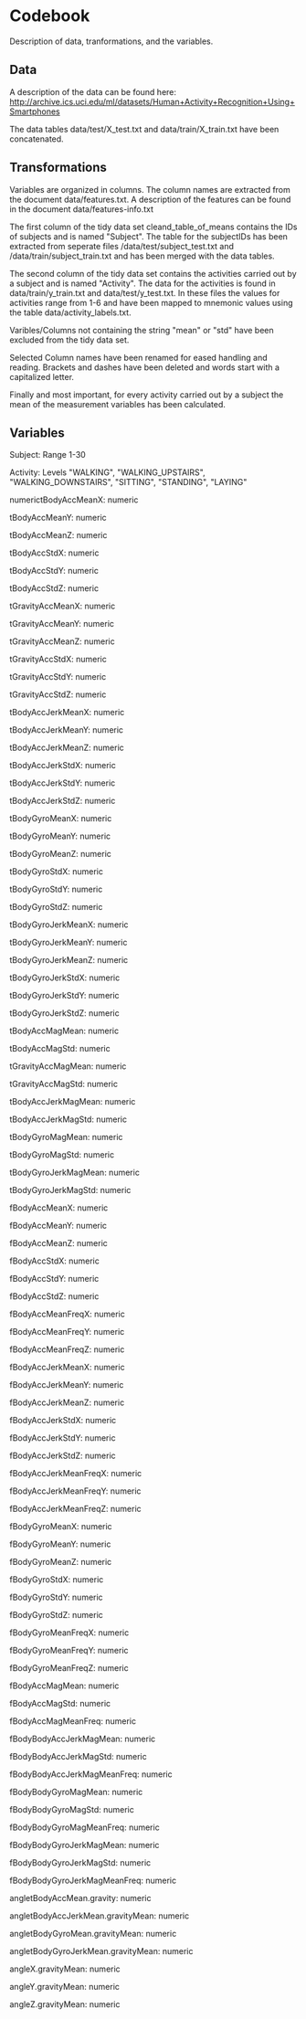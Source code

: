 # Codebook

Description of data, tranformations, and the variables. 

## Data

A description of the data can be found here: http://archive.ics.uci.edu/ml/datasets/Human+Activity+Recognition+Using+Smartphones

The data tables data/test/X_test.txt and data/train/X_train.txt have been concatenated.

## Transformations

Variables are organized in columns. The column names are extracted from the document data/features.txt. A description of the features can be found in the document data/features-info.txt

The first column of the tidy data set cleand_table_of_means contains the IDs of subjects and is named "Subject". The table for the subjectIDs has been extracted from seperate files /data/test/subject_test.txt and /data/train/subject_train.txt and has been merged with the data tables.

The second column of the tidy data set contains the activities carried out by a subject and is named "Activity". The data for the activities is found in data/train/y_train.txt and data/test/y_test.txt. In these files the values for activities range from 1-6 and have been mapped to mnemonic values using the table data/activity_labels.txt.

Varibles/Columns not containing the string "mean" or "std" have been excluded from the tidy data set.

Selected Column names have been renamed for eased handling and reading. Brackets and dashes have been deleted and words start with a capitalized letter.

Finally and most important, for every activity carried out by a subject the mean of the measurement variables has been calculated. 

## Variables

Subject: Range 1-30

Activity: Levels "WALKING", "WALKING_UPSTAIRS", "WALKING_DOWNSTAIRS", "SITTING", "STANDING", "LAYING"

numerictBodyAccMeanX: numeric

tBodyAccMeanY: numeric

tBodyAccMeanZ: numeric

tBodyAccStdX: numeric

tBodyAccStdY: numeric

tBodyAccStdZ: numeric

tGravityAccMeanX: numeric

tGravityAccMeanY: numeric

tGravityAccMeanZ: numeric

tGravityAccStdX: numeric

tGravityAccStdY: numeric

tGravityAccStdZ: numeric

tBodyAccJerkMeanX: numeric

tBodyAccJerkMeanY: numeric

tBodyAccJerkMeanZ: numeric

tBodyAccJerkStdX: numeric

tBodyAccJerkStdY: numeric

tBodyAccJerkStdZ: numeric

tBodyGyroMeanX: numeric

tBodyGyroMeanY: numeric

tBodyGyroMeanZ: numeric

tBodyGyroStdX: numeric

tBodyGyroStdY: numeric

tBodyGyroStdZ: numeric

tBodyGyroJerkMeanX: numeric

tBodyGyroJerkMeanY: numeric

tBodyGyroJerkMeanZ: numeric

tBodyGyroJerkStdX: numeric

tBodyGyroJerkStdY: numeric

tBodyGyroJerkStdZ: numeric

tBodyAccMagMean: numeric

tBodyAccMagStd: numeric

tGravityAccMagMean: numeric

tGravityAccMagStd: numeric

tBodyAccJerkMagMean: numeric

tBodyAccJerkMagStd: numeric

tBodyGyroMagMean: numeric

tBodyGyroMagStd: numeric

tBodyGyroJerkMagMean: numeric

tBodyGyroJerkMagStd: numeric

fBodyAccMeanX: numeric

fBodyAccMeanY: numeric

fBodyAccMeanZ: numeric

fBodyAccStdX: numeric

fBodyAccStdY: numeric

fBodyAccStdZ: numeric

fBodyAccMeanFreqX: numeric

fBodyAccMeanFreqY: numeric

fBodyAccMeanFreqZ: numeric

fBodyAccJerkMeanX: numeric

fBodyAccJerkMeanY: numeric

fBodyAccJerkMeanZ: numeric

fBodyAccJerkStdX: numeric

fBodyAccJerkStdY: numeric

fBodyAccJerkStdZ: numeric

fBodyAccJerkMeanFreqX: numeric

fBodyAccJerkMeanFreqY: numeric

fBodyAccJerkMeanFreqZ: numeric

fBodyGyroMeanX: numeric

fBodyGyroMeanY: numeric

fBodyGyroMeanZ: numeric

fBodyGyroStdX: numeric

fBodyGyroStdY: numeric

fBodyGyroStdZ: numeric

fBodyGyroMeanFreqX: numeric

fBodyGyroMeanFreqY: numeric

fBodyGyroMeanFreqZ: numeric

fBodyAccMagMean: numeric

fBodyAccMagStd: numeric

fBodyAccMagMeanFreq: numeric

fBodyBodyAccJerkMagMean: numeric

fBodyBodyAccJerkMagStd: numeric

fBodyBodyAccJerkMagMeanFreq: numeric

fBodyBodyGyroMagMean: numeric

fBodyBodyGyroMagStd: numeric

fBodyBodyGyroMagMeanFreq: numeric

fBodyBodyGyroJerkMagMean: numeric

fBodyBodyGyroJerkMagStd: numeric

fBodyBodyGyroJerkMagMeanFreq: numeric

angletBodyAccMean.gravity: numeric

angletBodyAccJerkMean.gravityMean: numeric

angletBodyGyroMean.gravityMean: numeric

angletBodyGyroJerkMean.gravityMean: numeric

angleX.gravityMean: numeric

angleY.gravityMean: numeric

angleZ.gravityMean: numeric

